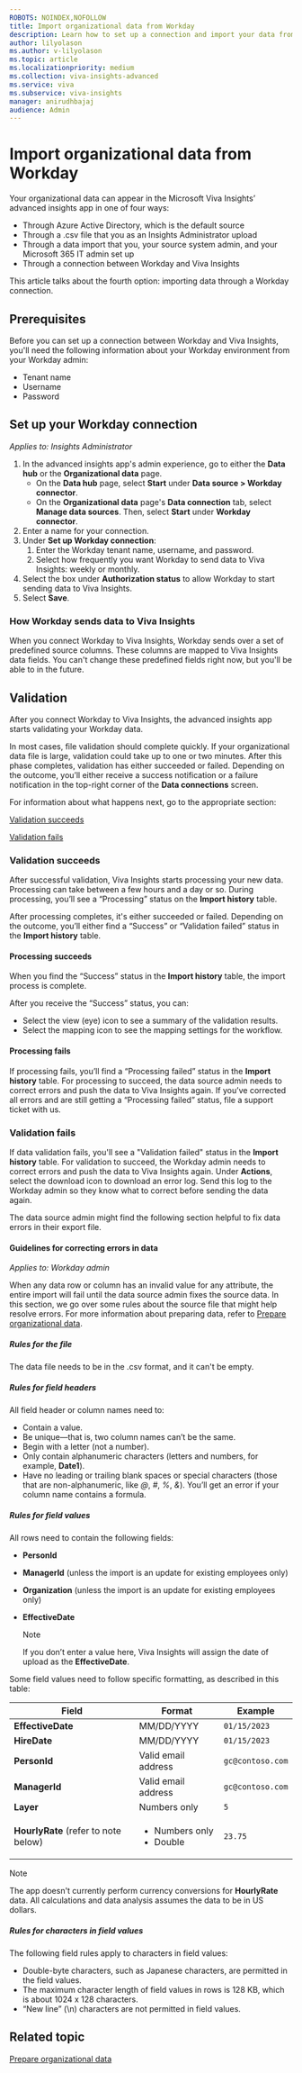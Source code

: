```yaml
---
ROBOTS: NOINDEX,NOFOLLOW
title: Import organizational data from Workday
description: Learn how to set up a connection and import your data from Workday to the Viva Insights advanced insights app
author: lilyolason
ms.author: v-lilyolason
ms.topic: article
ms.localizationpriority: medium
ms.collection: viva-insights-advanced
ms.service: viva 
ms.subservice: viva-insights
manager: anirudhbajaj
audience: Admin
---
```


# Import organizational data from Workday

Your organizational data can appear in the Microsoft Viva Insights’ advanced insights app in one of four ways: 

* Through Azure Active Directory, which is the default source
* Through a .csv file that you as an Insights Administrator upload
* Through a data import that you, your source system admin, and your Microsoft 365 IT admin set up
* Through a connection between Workday and Viva Insights

This article talks about the fourth option: importing data through a Workday connection.

## Prerequisites

Before you can set up a connection between Workday and Viva Insights, you'll need the following information about your Workday environment from your Workday admin:

* Tenant name
* Username
* Password

## Set up your Workday connection

*Applies to: Insights Administrator*

1. In the advanced insights app's admin experience, go to either the **Data hub** or the **Organizational data** page.
    * On the **Data hub** page, select **Start** under **Data source > Workday connector**.
    * On the **Organizational data** page's **Data connection** tab, select **Manage data sources**. Then, select **Start** under **Workday connector**. 
1. Enter a name for your connection.
1. Under **Set up Workday connection**:
    1. Enter the Workday tenant name, username, and password.
    1. Select how frequently you want Workday to send data to Viva Insights: weekly or monthly.
1. Select the box under **Authorization status** to allow Workday to start sending data to Viva Insights.
1. Select **Save**.

### How Workday sends data to Viva Insights

When you connect Workday to Viva Insights, Workday sends over a set of predefined source columns. These columns are mapped to Viva Insights data fields. You can't change these predefined fields right now, but you'll be able to in the future.

## Validation

After you connect Workday to Viva Insights, the advanced insights app starts validating your Workday data.

In most cases, file validation should complete quickly. If your organizational data file is large, validation could take up to one or two minutes. After this phase completes, validation has either succeeded or failed. Depending on the outcome, you’ll either receive a success notification or a failure notification in the top-right corner of the **Data connections** screen.

For information about what happens next, go to the appropriate section:

[Validation succeeds](#validation-succeeds)

[Validation fails](#validation-fails)

### Validation succeeds

After successful validation, Viva Insights starts processing your new data. Processing can take between a few hours and a day or so. During processing, you’ll see a “Processing” status on the **Import history** table.

After processing completes, it's either succeeded or failed. Depending on the outcome, you’ll either find a “Success” or “Validation failed” status in the **Import history** table.

#### Processing succeeds

When you find the “Success” status in the **Import history** table, the import process is complete.

After you receive the “Success” status, you can:

* Select the view (eye) icon to see a summary of the validation results.
* Select the mapping icon to see the mapping settings for the workflow.

#### Processing fails

If processing fails, you’ll find a “Processing failed” status in the **Import history** table. For processing to succeed, the data source admin needs to correct errors and push the data to Viva Insights again. If you’ve corrected all errors and are still getting a “Processing failed” status, file a support ticket with us.

### Validation fails

If data validation fails, you'll see a "Validation failed" status in the **Import history** table. For validation to succeed, the Workday admin needs to correct errors and push the data to Viva Insights again. Under **Actions**, select the download icon to download an error log. Send this log to the Workday admin so they know what to correct before sending the data again. 

The data source admin might find the following section helpful to fix data errors in their export file.

#### Guidelines for correcting errors in data

*Applies to: Workday admin*

When any data row or column has an invalid value for any attribute, the entire import will fail until the data source admin fixes the source data. In this section, we go over some rules about the source file that might help resolve errors. For more information about preparing data, refer to [Prepare organizational data](prepare-org-data.md).

##### Rules for the file

The data file needs to be in the .csv format, and it can't be empty.

##### Rules for field headers

All field header or column names need to:

* Contain a value.
* Be unique—that is, two column names can’t be the same.
* Begin with a letter (not a number).
* Only contain alphanumeric characters (letters and numbers, for example, **Date1**). 
* Have no leading or trailing blank spaces or special characters (those that are non-alphanumeric, like *@*, *#*, *%*, *&*). You’ll get an error if your column name contains a formula.

##### Rules for field values

All rows need to contain the following fields:

* **PersonId**
* **ManagerId** (unless the import is an update for existing employees only) 
* **Organization** (unless the import is an update for existing employees only)
* **EffectiveDate** 

    >[!Note]
    >If you don’t enter a value here, Viva Insights will assign the date of upload as the **EffectiveDate**.

Some field values need to follow specific formatting, as described in this table:

|Field | Format |Example
|------|--------|------|
|**EffectiveDate** | MM/DD/YYYY | `01/15/2023`
|**HireDate** | MM/DD/YYYY | `01/15/2023`
|**PersonId** | Valid email address| `gc@contoso.com`
|**ManagerId** | Valid email address |`gc@contoso.com`
|**Layer** | Numbers only | `5`
| **HourlyRate** (refer to note below) | <ul><li>Numbers only <li>Double| `23.75`

>[!Note]
>The app doesn't currently perform currency conversions for **HourlyRate** data. All calculations and data analysis assumes the data to be in US dollars.


##### Rules for characters in field values

The following field rules apply to characters in field values:

* Double-byte characters, such as Japanese characters, are permitted in the field values.
* The maximum character length of field values in rows is 128 KB, which is about 1024 x 128 characters.
* “New line” (\n) characters are not permitted in field values. 

## Related topic

[Prepare organizational data](prepare-org-data.md)
